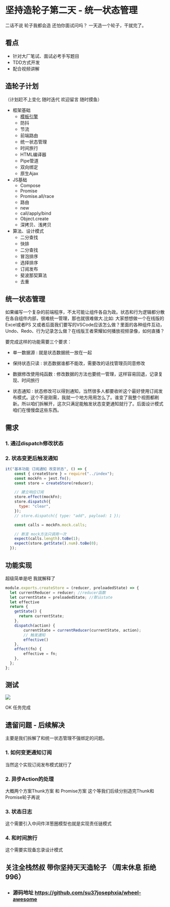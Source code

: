 # 坚持造轮子第二天 - 统一状态管理

二话不说 轮子我都会造 还怕你面试问吗？
一天造一个轮子，干就完了。

## 看点
- 针对大厂笔试、面试必考手写题目
- TDD方式开发
- 配合视频讲解


## 造轮子计划
（计划赶不上变化 随时迭代 欢迎留言 随时摸鱼）
- 框架基础
  - [模板引擎](https://juejin.im/post/6884138429181870093)
  - 防抖
  - 节流
  - 前端路由
  - 统一状态管理
  - 时间旅行
  - HTML编译器
  - Pipe管道
  - 双向绑定
  - 原生Ajax
- JS基础
  - Compose
  - Promise
  - Promise.all/race
  - 路由
  - new
  - call/apply/bind
  - Object.create
  - 深拷贝、浅拷贝
- 算法、设计模式
  - 二分查找
  - 快排
  - 二分查找
  - 冒泡排序
  - 选择排序
  - 订阅发布
  - 斐波那契算法
  - 去重



## 统一状态管理

如果编写一个复杂的前端程序，不太可能让组件各自为政。状态和行为逻辑都分散在各自组件内部，很难统一管理，那也就很难做大.比如: 大家想想做一个在线版的Excel或者PS 又或者后面我们要写的VSCode应该怎么做？里面的各种组件互动，Undo、Redo、行为记录怎么做？在线版王者荣耀如何播放视频录像，如何直播？

要完成这样的功能需要三个要求：
- 单一数据源 : 就是状态数据统一放在一起

- 保持状态只读 : 状态数据谁都不能改，需要改的话找管理员同意修改

- 数据修改使用纯函数 : 修改数据的方法也要统一管理，这样容易回退，记录复现、时间旅行

- 状态通知 : 状态修改可以得到通知，当然很多人都要收听这个最好使用订阅发布模式。这个不是刚需，我就一个地方用用怎么了。谁变了我整个视图都刷新。所以咱们拆解开，这次只满足能触发状态变更通知就行了。后面设计模式咱们在慢慢盘这些东西。

  


## 需求
### 1. 通过dispatch修改状态

### 2. 状态变更后触发通知

```js
it("基本功能 订阅通知 改变状态", () => {
    const { createStore } = require("../index");
    const mockFn = jest.fn();
    const store = createStore(reducer);

    // 建立响应订阅
    store.effect(mockFn);
    store.dispatch({
      type: "clear",
    });
    // store.dispatch({ type: "add", payload: 1 });

    const calls = mockFn.mock.calls;

    // 断言 mock方法只调用一次
    expect(calls.length).toBe(1);
    expect(store.getState().num).toBe(0);
  });
```

## 功能实现
超级简单是吧 我就解释了

```js
module.exports.createStore = (reducer, preloadedState) => {
  let currentReducer = reducer; //reducer函数
  let currentState = preloadedState; //默认state
  let effective 
  return {
    getState() {
      return currentState;
    },
    dispatch(action) {
        currentState = currentReducer(currentState, action);
        // 触发通知
        effective()
    },
    effect(fn) {
        effective = fn;
    },
  };
};

```



## 测试

![](https://p9-juejin.byteimg.com/tos-cn-i-k3u1fbpfcp/531a5dd783ac40bcae2b89717e9ce5bf~tplv-k3u1fbpfcp-watermark.image)

OK 任务完成



## 遗留问题 - 后续解决

主要是我们拆解了和统一状态管理不强绑定的问题。

### 1. 如何变更通知订阅

当然这个实现订阅发布模式就行了

### 2. 异步Action的处理 

大概两个方案Thunk方案 和 Promise方案 这个等我们后续分别造完Thunk和 Promise轮子再说

### 3. 状态日志

这个需要引入中间件洋葱圈模型也就是实现责任链模式

### 4. 和时间旅行

这个需要实现备忘录设计模式





## 关注全栈然叔 带你坚持天天造轮子 （周末休息 拒绝996）
- ### 源码地址 https://github.com/su37josephxia/wheel-awesome










